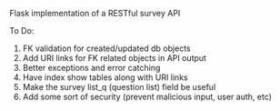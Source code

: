 Flask implementation of a RESTful survey API

To Do:
1. FK validation for created/updated db objects
2. Add URI links for FK related objects in API output
3. Better exceptions and error catching
4. Have index show tables along with URI links
5. Make the survey list_q (question list) field be useful
6. Add some sort of security (prevent malicious input, user auth, etc)